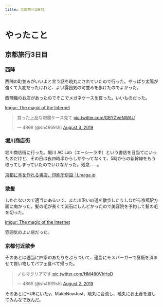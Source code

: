 ```yaml
---
title: 京都旅行3日目
---
```





# やったこと

## 京都旅行3日目

### 西陣

西陣の町並みがいいよと言う話を暁丸にされていたので行った。やっぱり太陽が強くて大変だったけれど、よい雰囲気の町並みを歩けたのでよかった。

西陣織のお店があったのでそこでメガネケースを買った。いいものだった。


<a href="https://imgur.com/a/P2VdG55" class="embedly-card">Imgur: The magic of the Internet</a>

<blockquote class="twitter-tweet"><p lang="ja" dir="ltr">買った上品な眼鏡ケース見て <a href="https://t.co/GBYZVeNWAU">pic.twitter.com/GBYZVeNWAU</a></p>&mdash; 4869 (@sh4869sh) <a href="https://twitter.com/sh4869sh/status/1157509244674961408?ref_src=twsrc%5Etfw">August 3, 2019</a></blockquote> <script async src="https://platform.twitter.com/widgets.js" charset="utf-8"></script>


### 堀川商店街

堀川商店街に行った。堀川 AC Lab（エーシーラボ）という書店を目当てにいったのだけど、その日は夜四時半からしかやってなくて、5時からの新幹線をもう取ってしまっていたのでいけなかった。残念……。

<a href="https://www.lmaga.jp/news/2019/06/70084/" class="embedly-card">京都に本を作れる書店、印刷所併設 | Lmaga.jp</a>

### 散髪

しかたないので適当にあるいて、また川沿いの道を散歩したりしながら京都駅方面に向かった。髪の毛が長くて流石にしんどかったので美容院を予約して髪の毛を切った。

<a href="https://imgur.com/C18hRI4" class="embedly-card">Imgur: The magic of the Internet</a>

雰囲気のよい店だった。

### 京都付近散歩

そのあとは適当に四条のあたりをぶらついて、適当にモスバーガーで昼飯を済ませて買い物してパフェ食べて帰った。

<blockquote class="twitter-tweet"><p lang="ja" dir="ltr">ノルマクリアです <a href="https://t.co/HM480VhHpD">pic.twitter.com/HM480VhHpD</a></p>&mdash; 4869 (@sh4869sh) <a href="https://twitter.com/sh4869sh/status/1157187620251656192?ref_src=twsrc%5Etfw">August 2, 2019</a></blockquote> <script async src="https://platform.twitter.com/widgets.js" charset="utf-8"></script>

そのあとにHUBにいたy、MakeNowJust、暁丸に合流し、暁丸にお土産を渡してみんなで飲んだ。